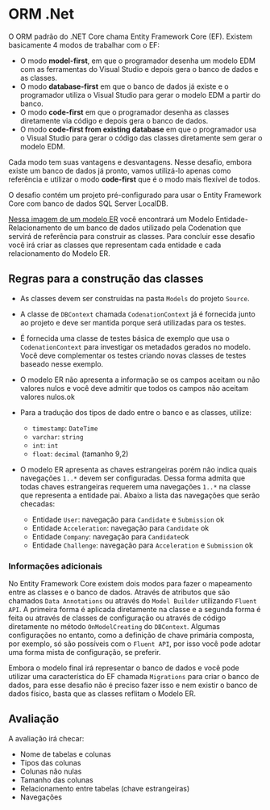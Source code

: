 # ORM .Net

O ORM padrão do .NET Core chama Entity Framework Core (EF). Existem basicamente 4 modos de trabalhar com o EF:

- O modo **model-first**, em que o programador desenha um modelo EDM com as ferramentas do Visual Studio e depois gera o banco de dados e as classes. 
- O modo **database-first** em que o banco de dados já existe e o programador utiliza o Visual Studio para gerar o modelo EDM a partir do banco. 
- O modo **code-first** em que o programador desenha as classes diretamente via código e depois gera o banco de dados.
- O modo **code-first from existing database** em que o programador usa o Visual Studio para gerar o código das classes diretamente sem gerar o modelo EDM. 

Cada modo tem suas vantagens e desvantagens. Nesse desafio, embora existe um banco de dados já pronto, 
   vamos utilizá-lo apenas como referência e utilizar o modo **code-first** que é o modo mais flexível de todos. 

O desafio contém um projeto pré-configurado para usar o Entity Framework Core com banco de dados SQL Server LocalDB.

[Nessa imagem de um modelo ER](https://codenation-challenges.s3-us-west-1.amazonaws.com/java-9/codenation-sample.png)
você encontrará um Modelo Entidade-Relacionamento de um banco de dados utilizado pela Codenation que servirá de 
referência para construir as classes. Para concluir esse desafio você irá criar as classes que representam cada 
entidade e cada relacionamento do Modelo ER.

## Regras para a construção das classes

- As classes devem ser construídas na pasta `Models` do projeto `Source`.
- A classe de `DBContext` chamada `CodenationContext` já é fornecida junto ao projeto e deve ser mantida porque será 
    utilizadas para os testes.
- É fornecida uma classe de testes básica de exemplo que usa o `CodenationContext` para investigar os metadados gerados
    no modelo. Você deve complementar os testes criando novas classes de testes baseado nesse exemplo.
- O modelo ER não apresenta a informação se os campos aceitam ou não valores nulos e você deve admitir que todos os 
    campos não aceitam valores nulos.ok
- Para a tradução dos tipos de dado entre o banco e as classes, utilize:
  - `timestamp`: `DateTime`
  - `varchar`: `string`
  - `int`: `int`
  - `float`: `decimal` (tamanho 9,2)

- O modelo ER apresenta as chaves estrangeiras porém não indica quais navegações `1..*` devem ser configuradas.
        Dessa forma admita que todas chaves estrangeiras requerem uma navegações `1..*` na classe que representa a 
        entidade pai. Abaixo a lista das navegações que serão checadas:
  - Entidade `User`: navegação para `Candidate` e `Submission` ok
  - Entidade `Acceleration`: navegação para `Candidate` ok
  - Entidade `Company`: navegação para `Candidate`ok
  - Entidade `Challenge`: navegação para `Acceleration` e `Submission` ok

### Informações adicionais

No Entity Framework Core existem dois modos para fazer o mapeamento entre as classes e o banco de dados.
    Através de atributos que são chamados `Data Annotations` ou através do `Model Builder` utilizando `Fluent API`.
    A primeira forma é aplicada diretamente na classe e a segunda forma é feita ou através de classes de configuração 
    ou através de código diretamente no método `OnModelCreating` do `DBContext`. Algumas configurações no entanto,
    como a definição de chave primária composta, por exemplo, só são possíveis com o `Fluent API`, por isso você pode 
    adotar uma forma mista de configuração, se preferir. 

Embora o modelo final irá representar o banco de dados e você pode utilizar uma característica do EF chamada `Migrations` 
    para criar o banco de dados, para esse desafio não é preciso fazer isso e nem existir o banco de dados físico,
    basta que as classes reflitam o Modelo ER.

## Avaliação

A avaliação irá checar:

- Nome de tabelas e colunas
- Tipos das colunas
- Colunas não nulas
- Tamanho das colunas
- Relacionamento entre tabelas (chave estrangeiras)
- Navegações